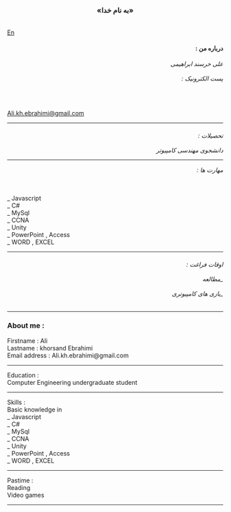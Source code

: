 <h3 align ="center">«به نام خدا» </h3>
</br>
<a href="#cv">En</a>
<h4 align ="right" >
 : درباره من
</h4>
<h6 align ="right">
 علی خرسند ابراهیمی </br></br>
: پست الکترونیک 

</h6>
</br>

 Ali.kh.ebrahimi@gmail.com
<hr>
<h6 align ="right">
: تحصیلات</br></br>
دانشجوی مهندسی کامپیوتر 

<hr>

: مهارت ها 
</h6>
</br>
_ Javascript  </br>
_ C#</br>
_ MySql </br>
_ CCNA  </br>
_ Unity </br>
_ PowerPoint , Access </br>
_ WORD , EXCEL 
<hr>
<h6 align ="right">
: اوقات فراغت
</br></br>
 مطالعه_ </br></br>
بازی های کامپیوتری_ 
</h6>
<hr>
<h3 id="cv">About me :</h3>
Firstname : Ali </br>
Lastname  : khorsand Ebrahimi</br>
Email address : Ali.kh.ebrahimi@gmail.com 
<hr>
Education :</br>
Computer Engineering undergraduate student
<hr>
Skills :</br>
Basic knowledge in </br>
_ Javascript  </br>
_ C#</br>
_ MySql </br>
_ CCNA  </br>
_ Unity </br>
_ PowerPoint , Access </br>
_ WORD , EXCEL 
<hr>
Pastime :</br>
Reading </br>
Video games
<hr>
</body>
</html>
